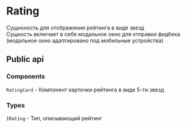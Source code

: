# Rating

Сущноность для отображения рейтинга в виде звезд  
Сущность включает в себя модальное окно для отправки фидбека (модальное окно адаптировано под мобильные устройства)

## Public api

### Components  

`RatingCard` - Компонент карточки рейтинга в виде 5-ти звезд

### Types

`IRating` - Тип, описывающий рейтинг